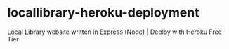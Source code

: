 # locallibrary-heroku-deployment
Local Library website written in Express (Node) | Deploy with Heroku Free Tier

